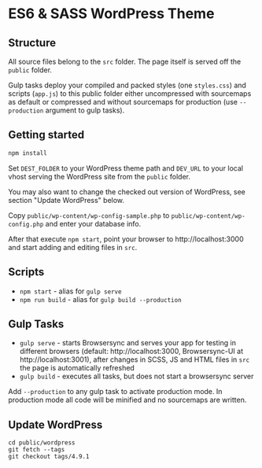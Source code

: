 # ES6 & SASS WordPress Theme

## Structure
All source files belong to the `src` folder. The page itself is served off the `public` folder.

Gulp tasks deploy your compiled and packed styles (one `styles.css`) and scripts (`app.js`) to this public folder either uncompressed with sourcemaps as default or compressed and without sourcemaps for production (use `--production` argument to gulp tasks).

## Getting started
```bash
npm install
```
Set `DEST_FOLDER` to your WordPress theme path and `DEV_URL` to your local vhost serving the WordPress site from the `public` folder.

You may also want to change the checked out version of WordPress, see section "Update WordPress" below.

Copy `public/wp-content/wp-config-sample.php` to `public/wp-content/wp-config.php` and enter your database info.

After that execute `npm start`, point your browser to http://localhost:3000 and start adding and editing files in `src`.

## Scripts
* `npm start` - alias for `gulp serve`
* `npm run build` - alias for `gulp build --production`

## Gulp Tasks
* `gulp serve` - starts Browsersync and serves your app for testing in different browsers (default: http://localhost:3000, Browsersync-UI at http://localhost:3001), after changes in SCSS, JS and HTML files in `src` the page is automatically refreshed
* `gulp build` - executes all tasks, but does not start a browsersync server


Add `--production` to any gulp task to activate production mode. In production mode all code will be minified and no sourcemaps are written.

## Update WordPress
```
cd public/wordpress
git fetch --tags
git checkout tags/4.9.1
```
